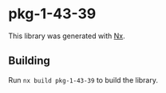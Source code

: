 # pkg-1-43-39

This library was generated with [Nx](https://nx.dev).

## Building

Run `nx build pkg-1-43-39` to build the library.
